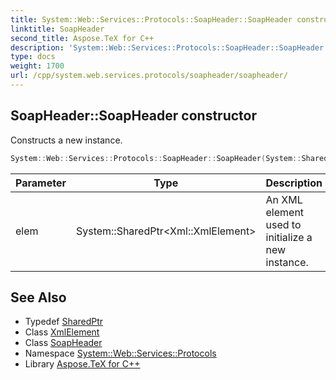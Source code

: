 ```yaml
---
title: System::Web::Services::Protocols::SoapHeader::SoapHeader constructor
linktitle: SoapHeader
second_title: Aspose.TeX for C++
description: 'System::Web::Services::Protocols::SoapHeader::SoapHeader constructor. Constructs a new instance in C++.'
type: docs
weight: 1700
url: /cpp/system.web.services.protocols/soapheader/soapheader/
---
```

## SoapHeader::SoapHeader constructor


Constructs a new instance.

```cpp
System::Web::Services::Protocols::SoapHeader::SoapHeader(System::SharedPtr<Xml::XmlElement> elem)
```


| Parameter | Type | Description |
| --- | --- | --- |
| elem | System::SharedPtr\<Xml::XmlElement\> | An XML element used to initialize a new instance. |

## See Also

* Typedef [SharedPtr](../../../system/sharedptr/)
* Class [XmlElement](../../../system.xml/xmlelement/)
* Class [SoapHeader](../)
* Namespace [System::Web::Services::Protocols](../../)
* Library [Aspose.TeX for C++](../../../)
